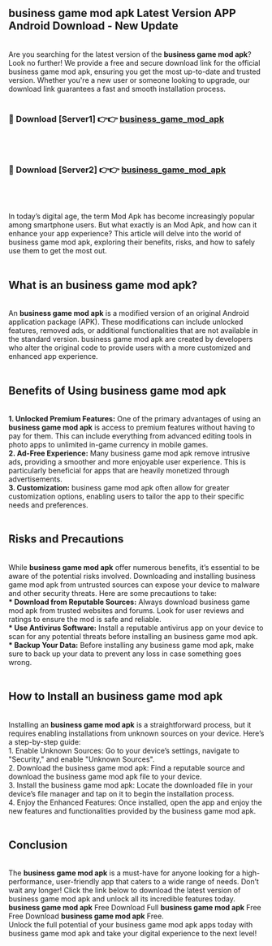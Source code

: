 ## business game mod apk Latest Version APP Android Download - New Update
<br>
Are you searching for the latest version of the <strong>business game mod apk</strong>? Look no further! We provide a free and secure download link for the official business game mod apk, ensuring you get the most up-to-date and trusted version. Whether you're a new user or someone looking to upgrade, our download link guarantees a fast and smooth installation process.
<br>
<br>
<h3>🔴 Download [Server1] 👉👉 <a href="https://modyolo.store/business+game+mod+apk">business_game_mod_apk</a></h3><br>
<br>
<h3>🔴 Download [Server2] 👉👉 <a href="https://modyolo.store/business+game+mod+apk">business_game_mod_apk</a></h3><br>
<br>
<br>
In today’s digital age, the term Mod Apk has become increasingly popular among smartphone users. But what exactly is an Mod Apk, and how can it enhance your app experience? This article will delve into the world of business game mod apk, exploring their benefits, risks, and how to safely use them to get the most out.
<br>
<br>
<h2>What is an business game mod apk?</h2>
<br>
An <strong>business game mod apk</strong> is a modified version of an original Android application package (APK). These modifications can include unlocked features, removed ads, or additional functionalities that are not available in the standard version. business game mod apk are created by developers who alter the original code to provide users with a more customized and enhanced app experience.
<br>
<br>
<h2>Benefits of Using business game mod apk</h2>
<br>
<strong> 1. Unlocked Premium Features:</strong> One of the primary advantages of using an <strong>business game mod apk</strong> is access to premium features without having to pay for them. This can include everything from advanced editing tools in photo apps to unlimited in-game currency in mobile games.
<br>
<strong> 2. Ad-Free Experience:</strong> Many business game mod apk remove intrusive ads, providing a smoother and more enjoyable user experience. This is particularly beneficial for apps that are heavily monetized through advertisements.
<br>
<strong> 3. Customization:</strong> business game mod apk often allow for greater customization options, enabling users to tailor the app to their specific needs and preferences.
<br>
<br>
<h2>Risks and Precautions</h2>
<br>
While <strong>business game mod apk</strong> offer numerous benefits, it’s essential to be aware of the potential risks involved. Downloading and installing business game mod apk from untrusted sources can expose your device to malware and other security threats. Here are some precautions to take:
<br>
<strong> * Download from Reputable Sources:</strong> Always download business game mod apk from trusted websites and forums. Look for user reviews and ratings to ensure the mod is safe and reliable.
<br>
<strong> * Use Antivirus Software:</strong> Install a reputable antivirus app on your device to scan for any potential threats before installing an business game mod apk.
<br>
<strong> * Backup Your Data:</strong> Before installing any business game mod apk, make sure to back up your data to prevent any loss in case something goes wrong.
<br>
<br>
<h2>How to Install an business game mod apk</h2>
<br>
Installing an <strong>business game mod apk</strong> is a straightforward process, but it requires enabling installations from unknown sources on your device. Here’s a step-by-step guide:
<br>
 1. Enable Unknown Sources: Go to your device’s settings, navigate to "Security," and enable "Unknown Sources".
<br>
 2. Download the business game mod apk: Find a reputable source and download the business game mod apk file to your device.
<br>
 3. Install the business game mod apk: Locate the downloaded file in your device’s file manager and tap on it to begin the installation process.
<br>
 4. Enjoy the Enhanced Features: Once installed, open the app and enjoy the new features and functionalities provided by the business game mod apk.
<br>
<br>
<h2><strong>Conclusion</strong></h2>
<br>
The <strong>business game mod apk</strong> is a must-have for anyone looking for a high-performance, user-friendly app that caters to a wide range of needs. Don’t wait any longer! Click the link below to download the latest version of business game mod apk and unlock all its incredible features today.
<br>
<strong>business game mod apk</strong> Free Download Full <strong>business game mod apk</strong> Free Free Download <strong>business game mod apk</strong> Free.
<br>
Unlock the full potential of your business game mod apk apps today with business game mod apk and take your digital experience to the next level!